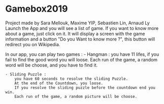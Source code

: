 # Gamebox2019

Project made by Sara Mellouk, Maxime YIP, Sebastien Lin, Arnaud Ly
Launch the App and you will see a list of game.
If you want to know more about a game, just click on it. It will
display a screen with the game information and a button "Do you Want to
know more ?", this button will redirect you on Wikipedia.

In our app, you can play two games :
	- Hangman :
		you have 11 lifes, if you fail to find the good word you will loose.
		Each run of the game, a random word will be choose, and you have to find it.

	- Sliding Puzzle :
		you have 60 seconds to resolve the sliding Puzzle.
		At the end of the Countdown, you loose.
		If you resolve the sliding puzzle before the countdown end you win.
		Each run of the game, a random picture will be choose.
